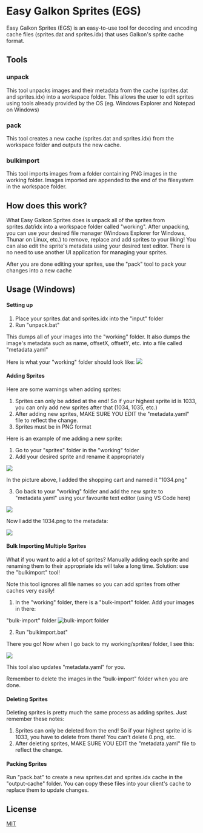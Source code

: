 # Easy Galkon Sprites (EGS)

Easy Galkon Sprites (EGS) is an easy-to-use tool for decoding and encoding cache files (sprites.dat and sprites.idx) that uses Galkon's sprite cache format.

## Tools

### unpack

This tool unpacks images and their metadata from the cache (sprites.dat and sprites.idx) into a workspace folder.
This allows the user to edit sprites using tools already provided by the OS (eg. Windows Explorer and Notepad on Windows)

### pack

This tool creates a new cache (sprites.dat and sprites.idx) from the workspace folder and outputs the new cache.

### bulkimport

This tool imports images from a folder containing PNG images in the working folder. Images imported are appended to the end of the filesystem in the workspace folder.

## How does this work?

What Easy Galkon Sprites does is unpack all of the sprites from sprites.dat/idx into a workspace folder called "working". After unpacking, you can use your desired file manager (Windows Explorer for Windows, Thunar on Linux, etc.) to remove, replace and add sprites to your liking! You can also edit the sprite's metadata using your desired text editor. There is no need to use another UI application for managing your sprites.

After you are done editing your sprites, use the "pack" tool to pack your changes into a new cache

## Usage (Windows)

#### Setting up

1. Place your sprites.dat and sprites.idx into the "input" folder
2. Run "unpack.bat"

This dumps all of your images into the "working" folder. It also dumps the image's metadata such as name, offsetX, offsetY, etc. into a file called "metadata.yaml"

Here is what your "working" folder should look like:
![](https://i.imgur.com/JtE1bir.png)

#### Adding Sprites

Here are some warnings when adding sprites:

1. Sprites can only be added at the end! So if your highest sprite id is 1033, you can only add new sprites after that (1034, 1035, etc.)
2. After adding new sprites, MAKE SURE YOU EDIT the "metadata.yaml" file to reflect the change.
3. Sprites must be in PNG format

Here is an example of me adding a new sprite:

1. Go to your "sprites" folder in the "working" folder
2. Add your desired sprite and rename it appropriately

![](https://i.imgur.com/chCcfUI.png)

In the picture above, I added the shopping cart and named it "1034.png"

3. Go back to your "working" folder and add the new sprite to "metadata.yaml" using your favourite text editor (using VS Code here)

![](https://i.imgur.com/zNEhgRh.png)

Now I add the 1034.png to the metadata:

![](https://i.imgur.com/7HzLCdn.png)

#### Bulk Importing Multiple Sprites

What if you want to add a lot of sprites? Manually adding each sprite and renaming them to their appropriate ids will take a long time.
Solution: use the "bulkimport" tool!

Note this tool ignores all file names so you can add sprites from other caches very easily!

1. In the "working" folder, there is a "bulk-import" folder. Add your images in there:

"bulk-import" folder
![bulk-import folder](https://i.imgur.com/3S3turX.png)

2. Run "bulkimport.bat"

There you go! Now when I go back to my working/sprites/ folder, I see this:

![](https://i.imgur.com/wRj7h3O.png)

This tool also updates "metadata.yaml" for you.

Remember to delete the images in the "bulk-import" folder when you are done.

#### Deleting Sprites

Deleting sprites is pretty much the same process as adding sprites. Just remember these notes:

1. Sprites can only be deleted from the end! So if your highest sprite id is 1033, you have to delete from there! You can't delete 0.png, etc.
2. After deleting sprites, MAKE SURE YOU EDIT the "metadata.yaml" file to reflect the change.

#### Packing Sprites

Run "pack.bat" to create a new sprites.dat and sprites.idx cache in the "output-cache" folder. You can copy these files into your client's cache to replace them to update changes.

## License
[MIT](https://choosealicense.com/licenses/mit/)
